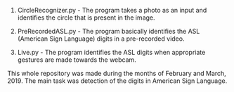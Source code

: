 1. CircleRecognizer.py - The program takes a photo as an input and identifies the circle that is present in the image.

2. PreRecordedASL.py - The program basically identifies the ASL (American Sign Language) digits in a pre-recorded video.

3. Live.py - The program identifies the ASL digits when appropriate gestures are made towards the webcam.

This whole repository was made during the months of February and March, 2019. The main task was detection of the digits in American Sign Language. 
